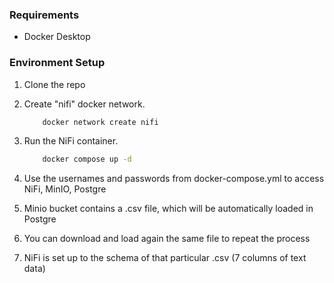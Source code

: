 

### Requirements
- Docker Desktop

### Environment Setup
 1. Clone the repo

 2. Create "nifi" docker network.
    ```bash
        docker network create nifi
    ```
 3. Run the NiFi container.
    
    ```bash
        docker compose up -d
    ```

 4. Use the usernames and passwords from docker-compose.yml to access NiFi, MinIO, Postgre

 5. Minio bucket contains a  .csv file, which will be automatically loaded in Postgre
 
 6. You can download and load again the same file to repeat the process

 7. NiFi is set up to the schema of that particular .csv (7 columns of text data)

